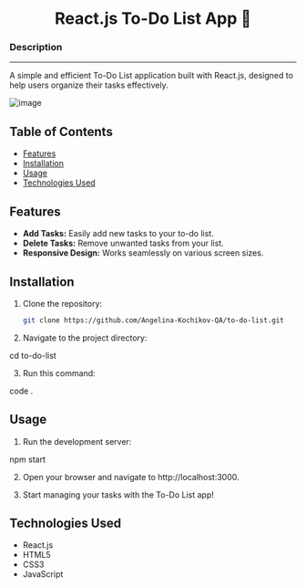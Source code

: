 <h1 align="center">React.js To-Do List App 📝</a> 


<h3>Description</h3>
<hr>

<p>A simple and efficient To-Do List application built with React.js, designed to help users organize their tasks effectively.

![image](https://github.com/Angelina-Kochikov-QA/to-do-list/assets/145532060/6d79fe07-e2c2-4ba5-b93c-a0f0cbf28259)


## Table of Contents

- [Features](#features)
- [Installation](#installation)
- [Usage](#usage)
- [Technologies Used](#technologies-used)


## Features

- **Add Tasks:** Easily add new tasks to your to-do list.
- **Delete Tasks:** Remove unwanted tasks from your list.
- **Responsive Design:** Works seamlessly on various screen sizes.

## Installation

1. Clone the repository:

   ```bash
   git clone https://github.com/Angelina-Kochikov-QA/to-do-list.git

2. Navigate to the project directory:

cd to-do-list

3. Run this command:

code .

## Usage

1. Run the development server:

npm start

2. Open your browser and navigate to http://localhost:3000.

3. Start managing your tasks with the To-Do List app!

## Technologies Used

<ul>
   <li>React.js</li>
   <li>HTML5</li>
   <li>CSS3</li>
   <li>JavaScript</li>
</ul>








